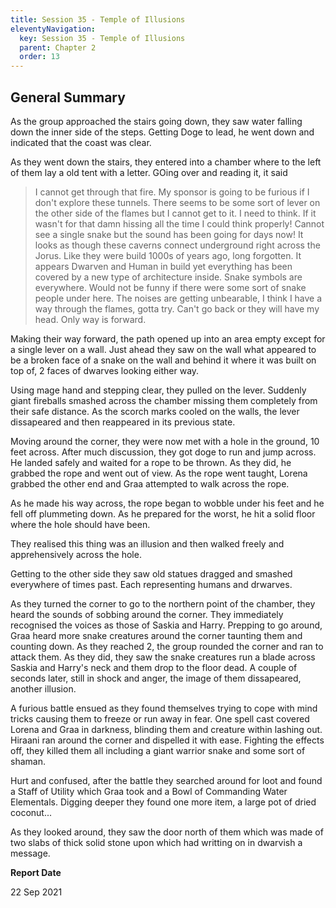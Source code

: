 ```yaml
---
title: Session 35 - Temple of Illusions
eleventyNavigation:
  key: Session 35 - Temple of Illusions
  parent: Chapter 2
  order: 13
---
```


## General Summary

As the group approached the stairs going down, they saw water falling down the inner side of the steps. Getting Doge to lead, he went down and indicated that the coast was clear.  

 As they went down the stairs, they entered into a chamber where to the left of them lay a old tent with a letter. GOing over and reading it, it said  

> I cannot get through that fire. My sponsor is going to be furious if I don't explore these tunnels. There seems to be some sort of lever on the other side of the flames but I cannot get to it. I need to think. If it wasn't for that damn hissing all the time I could think properly! Cannot see a single snake but the sound has been going for days now! It looks as though these caverns connect underground right across the Jorus. Like they were build 1000s of years ago, long forgotten. It appears Dwarven and Human in build yet everything has been covered by a new type of architecture inside. Snake symbols are everywhere. Would not be funny if there were some sort of snake people under here. The noises are getting unbearable, I think I have a way through the flames, gotta try. Can't go back or they will have my head. Only way is forward.

 Making their way forward, the path opened up into an area empty except for a single lever on a wall. Just ahead they saw on the wall what appeared to be a broken face of a snake on the wall and behind it where it was built on top of, 2 faces of dwarves looking either way.  

 Using mage hand and stepping clear, they pulled on the lever. Suddenly giant fireballs smashed across the chamber missing them completely from their safe distance. As the scorch marks cooled on the walls, the lever dissapeared and then reappeared in its previous state.  

 Moving around the corner, they were now met with a hole in the ground, 10 feet across. After much discussion, they got doge to run and jump across. He landed safely and waited for a rope to be thrown. As they did, he grabbed the rope and went out of view. As the rope went taught, Lorena grabbed the other end and Graa attempted to walk across the rope.  

 As he made his way across, the rope began to wobble under his feet and he fell off plummeting down. As he prepared for the worst, he hit a solid floor where the hole should have been.  

 They realised this thing was an illusion and then walked freely and apprehensively across the hole.  

 Getting to the other side they saw old statues dragged and smashed everywhere of times past. Each representing humans and drwarves.  

 As they turned the corner to go to the northern point of the chamber, they heard the sounds of sobbing around the corner. They immediately recognised the voices as those of Saskia and Harry. Prepping to go around, Graa heard more snake creatures around the corner taunting them and counting down. As they reached 2, the group rounded the corner and ran to attack them. As they did, they saw the snake creatures run a blade across Saskia and Harry's neck and them drop to the floor dead. A couple of seconds later, still in shock and anger, the image of them dissapeared, another illusion.  

 A furious battle ensued as they found themselves trying to cope with mind tricks causing them to freeze or run away in fear. One spell cast covered Lorena and Graa in darkness, blinding them and creature within lashing out. Hiraani ran around the corner and dispelled it with ease. Fighting the effects off, they killed them all including a giant warrior snake and some sort of shaman.  

 Hurt and confused, after the battle they searched around for loot and found a Staff of Utility which Graa took and a Bowl of Commanding Water Elementals. Digging deeper they found one more item, a large pot of dried coconut...  

 As they looked around, they saw the door north of them which was made of two slabs of thick solid stone upon which had writting on in dwarvish a message.

**Report Date**

22 Sep 2021
